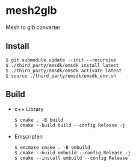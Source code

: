 # mesh2glb
Mesh to glb converter

## Install
```console
$ git submodule update --init --recursive
$ ./third_party/emsdk/emsdk install latest
$ ./third_party/emsdk/emsdk activate latest
$ source ./third_party/emsdk/emsdk_env.sh
```

## Build
- c++ Library
    ```console
    $ cmake . -B build
    $ cmake --build build --config Release -j
    ```
- Emscripten
    ```console
    $ emcmake cmake . -B embuild
    $ cmake --build embuild --config Release -j
    $ cmake --install embuild --config Release
    ```
